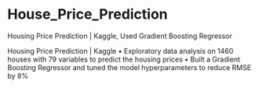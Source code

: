 # House_Price_Prediction
Housing Price Prediction | Kaggle, Used Gradient Boosting Regressor 


Housing Price Prediction | Kaggle
•	Exploratory data analysis on 1460 houses with 79 variables to predict the housing prices
•	Built a Gradient Boosting Regressor and tuned the model hyperparameters to reduce RMSE by 8%
